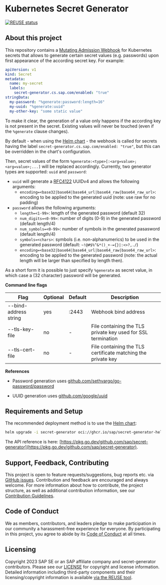 # Kubernetes Secret Generator

[![REUSE status](https://api.reuse.software/badge/github.com/SAP/secret-generator)](https://api.reuse.software/info/github.com/SAP/secret-generator)

## About this project

This repository contains a [Mutating Admission Webhook](https://kubernetes.io/docs/reference/access-authn-authz/extensible-admission-controllers) for Kubernetes secrets that allows to generate certain secret values (e.g. passwords) upon first appearance of the according secret key. For example:

```yaml
apiVersion: v1
kind: Secret
metadata:
  name: my-secret
  labels:
    secret-generator.cs.sap.com/enabled: "true"
stringData:
  my-password: "%generate:password:length=16"
  my-uuid: "%generate:uuid"
  my-other-key: "some static value"
```

To make it clear, the generation of a value only happens if the according key is not present in the secret. Existing values will never be touched (even if the `%generate` clause changes).

By default - when using the [Helm chart](https://github.com/sap/secret-generator-helm) - the webhook is called for secrets having the label `secret-generator.cs.sap.com/enabled: "true"`, but this can be overridden in the chart's configuration.

Then, secret values of the form `%generate:<type>[:<arg=value>;<arg=value>;...]` will be replaced accordingly.
Currently, two generator types are supported: `uuid` and `password`:
- `uuid` will generate a [RFC4122](https://datatracker.ietf.org/doc/html/rfc4122) UUIDv4 and allows the following arguments:
  - `encoding=<base32|base64|base64_url|base64_raw|base64_raw_url>`: encoding to be applied to the generated uuid (note: use raw for no padding)
- `password` allows the following arguments:
  - `length=<1-99>`: length of the generated password (default 32)
  - `num_digits=<0-99>`: number of digits (0-9) in the generated password (default length/4)
  - `num_symbols=<0-99>`: number of symbols in the generated pasasword (default length/4)
  - `symbols=<chars>`: symbols (i.e. non-alphanumerics) to be used in the generated password (default: `~!@#$%^&*()_+-={}|:<>?,./`)
  - `encoding=<base32|base64|base64_url|base64_raw|base64_raw_url>`: encoding to be applied to the generated password (note: the actual length will be larger than specified by length then).

As a short form it is possible to just specify `%generate` as secret value, in which case a (32 character) password will be generated.

**Command line flags**

|Flag                         |Optional|Default|Description                                                 |
|-----------------------------|--------|-------|------------------------------------------------------------|
|--bind-address string         |yes     |:2443  |Webhook bind address                                        |
|--tls-key-file                |no      |-      |File containing the TLS private key used for SSL termination|
|--tls-cert-file               |no      |-      |File containing the TLS certificate matching the private key|

**References**

- Password generation uses [github.com/sethvargo/go-password/password](https://pkg.go.dev/github.com/sethvargo/go-password)

- UUID generation uses [github.com/google/uuid](https://pkg.go.dev/github.com/google/uuid)

## Requirements and Setup

The recommended deployment method is to use the [Helm chart](https://github.com/sap/secret-generator-helm):

```bash
helm upgrade -i secret-generator oci://ghcr.io/sap/secret-generator-helm/secret-generator
```

The API reference is here: [https://pkg.go.dev/github.com/sap/secret-generator](https://pkg.go.dev/github.com/sap/secret-generator).

## Support, Feedback, Contributing

This project is open to feature requests/suggestions, bug reports etc. via [GitHub issues](https://github.com/SAP/secret-generator/issues). Contribution and feedback are encouraged and always welcome. For more information about how to contribute, the project structure, as well as additional contribution information, see our [Contribution Guidelines](CONTRIBUTING.md).

## Code of Conduct

We as members, contributors, and leaders pledge to make participation in our community a harassment-free experience for everyone. By participating in this project, you agree to abide by its [Code of Conduct](https://github.com/SAP/.github/blob/main/CODE_OF_CONDUCT.md) at all times.

## Licensing

Copyright 2023 SAP SE or an SAP affiliate company and secret-generator contributors. Please see our [LICENSE](LICENSE) for copyright and license information. Detailed information including third-party components and their licensing/copyright information is available [via the REUSE tool](https://api.reuse.software/info/github.com/SAP/secret-generator).
